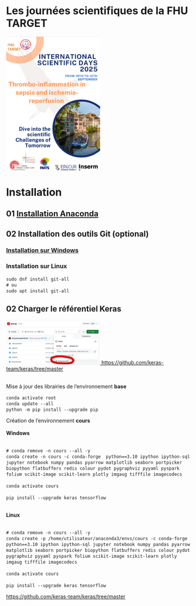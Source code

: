 # Les journées scientifiques de la FHU TARGET


<img src="https://raw.githubusercontent.com/rbizoi/FHU_TARGET_ScientificDays_2025/refs/heads/main/images/fhu_2025.png" width="256">

# Installation

## 01 <b></b><a href="https://www.anaconda.com/download/success">Installation Anaconda</a></b>

## 02 Installation des outils Git (optional)
### <a href="https://github.com/git-for-windows/git/releases/tag/v2.51.0.windows.1">Installation sur Windows</a>
### Installation sur Linux
```
sudo dnf install git-all
# ou 
sudo apt install git-all
```

## 02 Charger le référentiel Keras
<a href="https://github.com/MedMNIST/MedMNIST/tree/main"><img src="https://raw.githubusercontent.com/rbizoi/FHU_TARGET_ScientificDays_2025/refs/heads/main/images/keras_master.png" width="256">
</a>
https://github.com/keras-team/keras/tree/master





<br>
<div>Mise à jour des librairies de l’environnement <b>base</b></div>

```
conda activate root
conda update --all
python -m pip install --upgrade pip
```
<div>Création de l’environnement <b>cours</b> </div>
<br>
<div><b>Windows</b> </div>
<br>

```
# conda remove -n cours --all -y
conda create -n cours -c conda-forge  python==3.10 ipython ipython-sql jupyter notebook numpy pandas pyarrow matplotlib seaborn portpicker biopython flatbuffers redis colour pydot pygraphviz pyyaml pyspark folium scikit-image scikit-learn plotly imgaug tifffile imagecodecs 

conda activate cours

pip install --upgrade keras tensorflow
```
<br>
<div><b>Linux</b> </div>
<br>

```
# conda remove -n cours --all -y
conda create -p /home/utilisateur/anaconda3/envs/cours -c conda-forge  python==3.10 ipython ipython-sql jupyter notebook numpy pandas pyarrow matplotlib seaborn portpicker biopython flatbuffers redis colour pydot pygraphviz pyyaml pyspark folium scikit-image scikit-learn plotly imgaug tifffile imagecodecs

conda activate cours

pip install --upgrade keras tensorflow
```

https://github.com/keras-team/keras/tree/master
